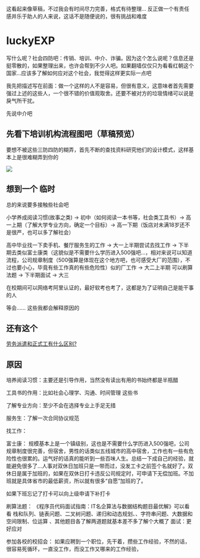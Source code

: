 这看起来像草稿，不过我会有时间尽力完善，格式有待整理... 反正做一个有责任感并乐于助人的人来说，这话不是随便说的，很有挑战和难度

# luckyEXP

写什么呢？社会四防吧：传销、培训、中介、诈骗。因为这个怎么说呢？信息还是挺零散的，如果整理出来，也许会帮到不少人吧。如果翻墙仅仅只为看看红朝这个国家...应该多了解如何应对这个社会，我觉得这样更实际一点吧

我先把描述写在前面：做一个这样的人不是容易，但很有意义，这意味者首先需要强过上述的这些人，一个很不错的价值观取舍。还要不被对方的垃圾情绪可以说是戾气所干扰。

先说中介吧

## 先看下培训机构流程图吧（草稿预览）

要想不被这些三防四防的糊弄，首先不断的查找资料研究他们的设计模式，这样基本上是很难糊弄到你的

![](https://i.loli.net/2018/10/16/5bc54ab008126.png)


## 想到一个 临时

总的来说要多接触些社会吧
 
小学养成阅读习惯(故事之类) -> 初中（如何阅读一本书等，社会类工具书）-> 高一上期（了解大学专业方向，确定一个目标）-> 高一下期（饭店对未满18岁还不是很严，也可以多了解社会）


高中毕业找一下卖手机、餐厅服务生的工作 -> 大一上半期尝试去找工作 -> 下半期去类似富士康类（这貌似是不需要什么学历进入500强吧...，相对来说可以知道流程，公司规章制度（500强算是体现在这个地方吧，也可感受大厂的范围），不过也要小心，毕竟有些工作真的有些危险性）似的厂工作 -> 大二上半期 可以刷算法题 -> 下半期面试 -> 大三

在校期间可以网络考阿里认证的，最好软考也考了，这都是为了证明自己是能干事的人


等会…… 这些我都会解释原因的


## 还有这个

[劳务派遣和正式工有什么区别?](http://www.zhaocait.com/hrask/1166.html?tdsourcetag=s_pcqq_aiomsg)

## 原因


培养阅读习惯：主要还是引导作用，当然没有读出有用的书始终都是半瓶醋

工具书的作用：比如社会心理学、沟通、时间管理 这些书

了解专业方向：至少不会在选择专业上手足无措

服务生：了解一次合同协议规范


找工作：

富士康：
规模基本上是一个镇级别，这也是不需要什么学历进入500强吧，公司规章制度很完善，但宿舍，男性的话类似五线城市的高中宿舍，工作也有一些有危险性也很累的。运气好的话真的能听到一些百味人生。总结一下成自己的经验，就能避免很多了...人事对双休日加班只是一带而过，没发工卡之前签个名就好了。双休日是属于加班的，如果在双休日打卡违反公司规定时，可申请下无偿加班。不加班就是具体省市的最低薪资，所以就有很多“自愿”加班的了。

如果下班忘记了打卡可以向上级申请下补打卡

刷算法题：
《程序员代码面试指南：IT名企算法与数据结构题目最优解》可以看看
栈和队列、链表问题、二叉树问题、递归和动态规划、、字符串问题、大数据和空间限制、位运算 、其他题目各了解两道题就基本差不多了解个大概了
面试：更好应对

参加各校的校招会：
如果应聘到一个职位，先干着，攒些工作经验，不然的话，很容易死循环，一直没工作，而没工作又哪来的工作经验，
